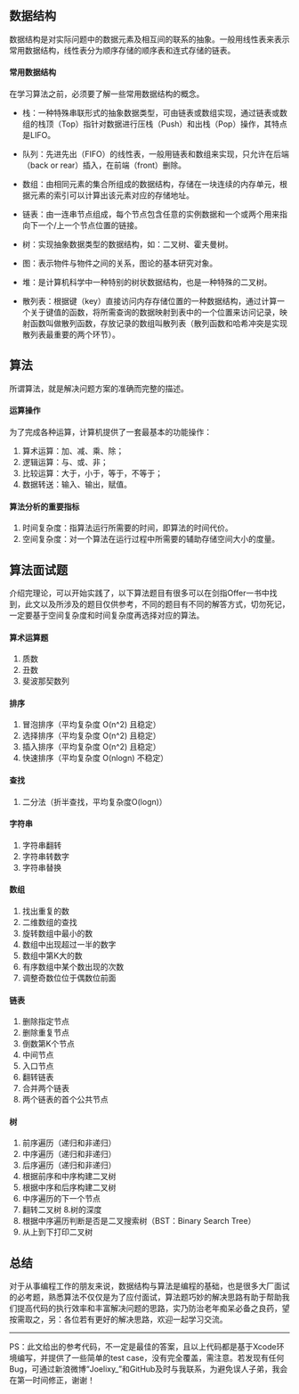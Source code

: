 ## 数据结构
数据结构是对实际问题中的数据元素及相互间的联系的抽象。一般用线性表来表示常用数据结构，线性表分为顺序存储的顺序表和连式存储的链表。
#### 常用数据结构
在学习算法之前，必须要了解一些常用数据结构的概念。
* 栈：一种特殊串联形式的抽象数据类型，可由链表或数组实现，通过链表或数组的栈顶（Top）指针对数据进行压栈（Push）和出栈（Pop）操作，其特点是LIFO。
* 队列：先进先出（FIFO）的线性表，一般用链表和数组来实现，只允许在后端（back or rear）插入，在前端（front）删除。
* 数组：由相同元素的集合所组成的数据结构，存储在一块连续的内存单元，根据元素的索引可以计算出该元素对应的存储地址。
    
* 链表：由一连串节点组成，每个节点包含任意的实例数据和一个或两个用来指向下一个/上一个节点位置的链接。
* 树：实现抽象数据类型的数据结构，如：二叉树、霍夫曼树。
* 图：表示物件与物件之间的关系，图论的基本研究对象。
* 堆：是计算机科学中一种特别的树状数据结构，也是一种特殊的二叉树。
* 散列表：根据键（key）直接访问内存存储位置的一种数据结构，通过计算一个关于键值的函数，将所需查询的数据映射到表中的一个位置来访问记录，映射函数叫做散列函数，存放记录的数组叫散列表（散列函数和哈希冲突是实现散列表最重要的两个环节）。

## 算法
所谓算法，就是解决问题方案的准确而完整的描述。
#### 运算操作
为了完成各种运算，计算机提供了一套最基本的功能操作：
1. 算术运算：加、减、乘、除；
2. 逻辑运算：与、或、非；
3. 比较运算：大于，小于，等于，不等于；
4. 数据转送：输入、输出，赋值。

#### 算法分析的重要指标
1. 时间复杂度：指算法运行所需要的时间，即算法的时间代价。
2. 空间复杂度：对一个算法在运行过程中所需要的辅助存储空间大小的度量。


## 算法面试题
介绍完理论，可以开始实践了，以下算法题目有很多可以在剑指Offer一书中找到，此文以及所涉及的题目仅供参考，不同的题目有不同的解答方式，切勿死记，一定要基于空间复杂度和时间复杂度再选择对应的算法。

#### 算术运算题
1. 质数
2. 丑数
3. 斐波那契数列

#### 排序
1. 冒泡排序（平均复杂度 O(n^2) 且稳定）
2. 选择排序（平均复杂度 O(n^2) 且稳定）
3. 插入排序（平均复杂度 O(n^2) 且稳定）
4. 快速排序（平均复杂度 O(nlogn) 不稳定）
        
#### 查找
1. 二分法（折半查找，平均复杂度O(logn)）

#### 字符串
1. 字符串翻转
2. 字符串转数字
3. 字符串替换
    
#### 数组
1. 找出重复的数
2. 二维数组的查找
3. 旋转数组中最小的数
4. 数组中出现超过一半的数字
5. 数组中第K大的数
6. 有序数组中某个数出现的次数
7. 调整奇数位位于偶数位前面
#### 链表
1. 删除指定节点
2. 删除重复节点
3. 倒数第K个节点
4. 中间节点
5. 入口节点
6. 翻转链表
7. 合并两个链表
8. 两个链表的首个公共节点
#### 树
1. 前序遍历（递归和非递归）
2. 中序遍历（递归和非递归）
3. 后序遍历（递归和非递归）
4. 根据前序和中序构建二叉树
5. 根据中序和后序构建二叉树
6. 中序遍历的下一个节点
7. 翻转二叉树
8.树的深度
9. 根据中序遍历判断是否是二叉搜索树（BST：Binary Search Tree）
10. 从上到下打印二叉树
    
## 总结
对于从事编程工作的朋友来说，数据结构与算法是编程的基础，也是很多大厂面试的必考题，熟悉算法不仅仅是为了应付面试，算法题巧妙的解决思路有助于帮助我们提高代码的执行效率和丰富解决问题的思路，实乃防治老年痴呆必备之良药，望按需取之，另：各位若有更好的解决思路，欢迎一起学习交流。
- - - 
PS：此文给出的参考代码，不一定是最佳的答案，且以上代码都是基于Xcode环境编写，并提供了一些简单的test case，没有完全覆盖，需注意。若发现有任何Bug，可通过新浪微博“Joelixy_”和GitHub及时与我联系，为避免误人子弟，我会在第一时间修正，谢谢！

